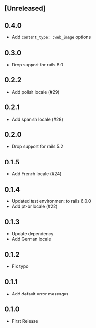 ## [Unreleased]

## 0.4.0

- Add `content_type: :web_image` options

## 0.3.0

- Drop support for rails 6.0

## 0.2.2

- Add polish locale (#29)

## 0.2.1

- Add spanish locale (#28)

## 0.2.0

- Drop support for rails 5.2

## 0.1.5

- Add French locale (#24)

## 0.1.4

- Updated test environment to rails 6.0.0
- Add pt-br locale (#22)

## 0.1.3

- Update dependency
- Add German locale

## 0.1.2

- Fix typo

## 0.1.1

- Add default error messages

## 0.1.0

- First Release
